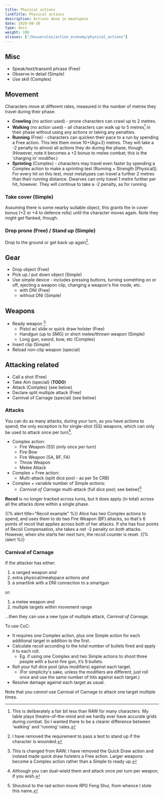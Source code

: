 ```yaml
---
title: Physical actions
linkTitle: Physical actions
description: Actions done in meatspace
date: 2020-08-30
type: docs
weight: 100
aliases: ["/houserules/action_economy/physical_actions"]
---
```



## Misc

* Speak/text/transmit phrase (Free)
* Observe in detail (Simple)
* Use skill (Complex)

## Movement

Characters move at different rates, measured in the number of metres they travel during their phase.

* **Crawling** (no action used) - prone characters can crawl up to 2 metres.
* **Walking** (no action used) - all characters can walk up to 5 metres[^walking] in their phase without using any actions or taking any penalties.
* **Running** (Free) - characters can quicken their pace to a run by spending a Free action. This lets them move 10+(Agi×2) metres. They will take a -2 penalty to almost all actions they do during the phase, though. (However, note it becomes a +2 bonus to melee combat; this is the 'charging in' modifier.)
* **Sprinting** (Complex) - characters may travel even faster by spending a Complex action to make a sprinting test (Running + Strength [Physical]). For every hit on this test, most metatypes can travel a further 2 metres than their running distance. Dwarves can only travel 1 metre further per hit, however. They will continue to take a -2 penalty, as for running.

[^walking]: This is deliberately a fair bit less than RAW for many characters. My table plays theatre-of-the-mind and we hardly ever have accurate grids during combat. So I wanted there to be a clearer difference between 'walking' and 'running' rates.

### Take cover (Simple) 

Assuming there is some nearby suitable object, this grants the in cover bonus (+2 or +4 to defence rolls) until the character moves again. Note they might get flanked, though.

### Drop prone (Free) / Stand up (Simple)

Drop to the ground or get back up again[^standup].

[^standup]: I have removed the requirement to pass a test to stand up if the character is wounded.

## Gear

* Drop object (Free)
* Pick up / put down object (Simple)
* Use simple device - includes pressing buttons, turning something on or off, ejecting a weapon clip, changing a weapon's fire mode, etc.
  * with DNI (Free)
  * without DNI (Simple)

## Weapons

* Ready weapon [^readyweapon]
	* Pistol w/ slide or quick draw holster (Free)
	* Handgun (up to SMG) or short melee/thrown weapon (Simple)
	* Long gun, sword, bow, etc (Complex)
* Insert clip (Simple)
* Reload non-clip weapon (special)

[^readyweapon]: This is changed from RAW; I have removed the Quick Draw action and instead made quick draw holsters a Free action. Larger weapons become a Complex action rather than a Simple to ready up.

## Attacking related

* Call a shot (Free)
* Take Aim (special) (**TODO**)
* Attack (Complex) (see below)
* Declare split multiple attack (Free)
* Carnival of Carnage (special) (see below)

### Attacks

You can do as many attacks, during your turn, as you have actions to spend; the only exception is for single-shot (SS) weapons, which can only be used to attack once per turn[^dual-wield].

[^dual-wield]: Although you can dual-wield them and attack once per turn per weapon, if you wish.

*   Complex action:
	*   Fire Weapon (SS) _(only once per turn)_
	*   Fire Bow
	*   Fire Weapon (SA, BF, FA)
	*   Throw Weapon
	*   Melee Attack
*   Complex + Free action:
	*   Multi-attack (split dice pool - as per 5e CRB)
*   Complex + variable number of Simple actions:
	*   _Carnival of Carnage_ multi-attack (full dice pool; see below)[^coc]

[^coc]: Shoutout to the rad action movie RPG Feng Shui, from whence I stole this name.

**Recoil** is no longer tracked across turns, but it does apply (in total) across all the attacks done within a single phase.

{{% alert title="Recoil example" %}}
Alice has two Complex actions to spend, and uses them to do two Fire Weapon (BF) attacks, so that's 6 points of recoil that applies across both of her attacks. If she has four points of Recoil Compensation, she takes a net -2 penalty on *both* attacks. However, when she starts her next turn, the recoil counter is reset.
{{% /alert %}}

### Carnival of Carnage 

If the attacker has either:

1. a ranged weapon *and*
1. extra physical/meatspace actions *and* 
1. a smartlink with a DNI connection to a smartgun 

or:

1. a melee weapon *and*
1. multiple targets within movement range

...then they can use a new type of multiple attack, _Carnival of Carnage_. 

To use CoC:

*   It requires one Complex action, plus one Simple action for each additional target in addition to the first.
*   Calculate recoil according to the total number of bullets fired and apply it to each roll.
	*   Eg. if using one Complex and two Simple actions to shoot three people with a burst-fire gun, it’s 9 bullets.
*   Roll your full dice pool (plus modifiers) against each target.
	*   (For simplicity's sake, unless the modifiers are different, just roll once and use the same number of hits against each target.)
* Resolve damage against each target as usual.

Note that you *cannot* use Carnival of Carnage to attack one target multiple times.